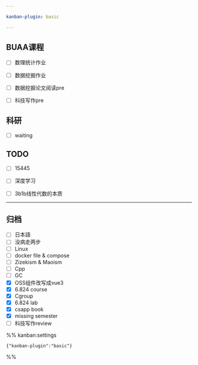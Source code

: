 ```yaml
---

kanban-plugin: basic

---
```


## BUAA课程

- [ ] 数理统计作业
- [ ] 数据挖掘作业
- [ ] 数据挖掘论文阅读pre
- [ ] 科技写作pre


## 科研

- [ ] waiting


## TODO

- [ ] 15445
- [ ] 深度学习
- [ ] 3b1b线性代数的本质


***

## 归档

- [ ] 日本語
- [ ] 没病走两步
- [ ] Linux
- [ ] docker file & compose
- [ ] Zizekism & Maoism
- [ ] Cpp
- [ ] GC
- [x] OSS组件改写成vue3
- [x] 6.824 course
- [x] Cgroup
- [x] 6.824 lab
- [x] csapp book
- [x] missing semester
- [ ] 科技写作review

%% kanban:settings
```
{"kanban-plugin":"basic"}
```
%%